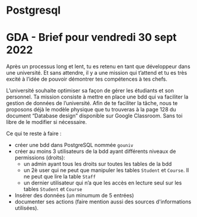 # Postgresql
# GDA - Brief pour vendredi 30 sept 2022

Après un processus long et lent, tu es retenu en tant que développeur dans une université. Et sans attendre, il y a une mission qui t’attend et tu es très excité à l’idée de pouvoir démontrer tes compétences à tes chefs. 

L’université souhaite optimiser sa façon de gérer les étudiants et son personnel. Ta mission consiste à mettre en place une bdd qui va faciliter la gestion de données de l’université. Afin de te faciliter la tâche, nous te proposons déjà le modèle physique que tu trouveras à la page 128 du document “Database design” disponible sur Google Classroom. Sans toi libre de le modifier si nécessaire.

Ce qui te reste à faire :

- créer une bdd dans PostgreSQL nommée `gouniv`
- créer au moins 3 utilisateurs de la bdd ayant différents niveaux de permissions (droits):
    - un admin ayant tous les droits sur toutes les tables de la bdd
    - un 2è user qui ne peut que manipuler les tables `Student` et `Course`. Il ne peut que lire la table `Staff`
    - un dernier utilisateur qui n’a que les accès en lecture seul sur les tables `Student` et `Course`
- Insérer des données (un minumum de 5 entrées)
- documenter ses actions (faire mention aussi des sources d'informations utilisées).
